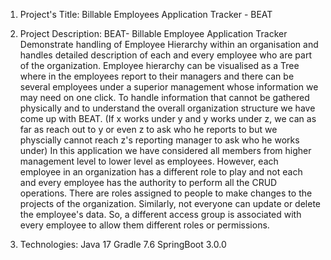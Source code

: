 1. Project's Title:
Billable Employees Application Tracker - BEAT

2. Project Description:
BEAT- Billable Employee Application Tracker
Demonstrate handling of Employee Hierarchy within an organisation and handles detailed description of each and every employee who are part of the organization. Employee hierarchy can be visualised as a Tree where in the employees report to their managers and there can be several employees under a superior management whose information we may need on one click. To handle information that cannot be gathered physically and to understand the overall organization structure we have come up with BEAT.
(If x works under y and y works under z, we can as far as reach out to y or even z to ask who he reports to but we physcially cannot reach z's reporting manager to ask who he works under) 
In this application we have considered all members from higher management level to lower level as employees. However, each employee in an organization has a different role to play and not each and every employee has the authority to perform all the CRUD operations. There are roles assigned to people to make changes to the projects of the organization. Similarly, not everyone can update or delete the employee's data. So, a different access group is associated with every employee to allow them different roles or permissions.

3. Technologies:
Java 17
Gradle 7.6
SpringBoot 3.0.0



